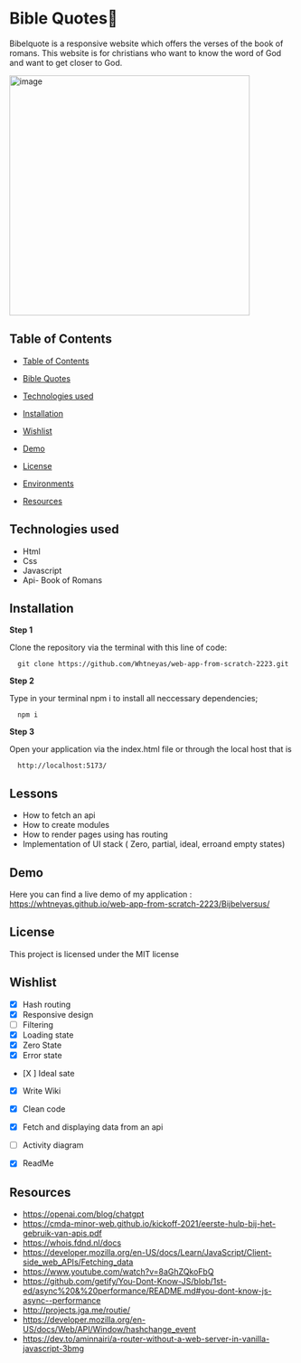 

# Bible Quotes:book:


Bibelquote is a responsive website which offers the verses of the book of romans. This website is for christians who want to know the word of God and want to get closer to God. 

<img width="425" alt="image" src="https://user-images.githubusercontent.com/90154152/222978899-e9420d42-9918-451e-a090-1720c1eaafd4.png">


## Table of Contents
   * [Table of Contents](#table-of-contents)
   * [Bible Quotes](#bible-quotes)
   * [Technologies used](#technologies-used)
   * [Installation](#installation)
  
   * [Wishlist](#wishlist)
   * [Demo](#demo)
   * [License](#license)
   * [Environments](#environments)
   * [Resources](#resources)

   



## Technologies used
- Html 
- Css
- Javascript 
- Api- Book of Romans

## Installation

**Step 1**

Clone the repository via the terminal with this line of code: 

      git clone https://github.com/Whtneyas/web-app-from-scratch-2223.git
      
      
      
**Step 2**

Type in your terminal npm i to install all neccessary dependencies; 

      npm i 

**Step 3**

Open your application via the index.html file or through the local host that is 

      http://localhost:5173/



   



## Lessons 
- How to fetch an api 
- How to create modules
- How to render pages using has routing 
- Implementation of UI stack ( Zero, partial, ideal, erroand empty states)



## Demo

Here you can find a live demo of my application : https://whtneyas.github.io/web-app-from-scratch-2223/Bijbelversus/



## License 

This project is licensed under the MIT license 



## Wishlist

- [X] Hash routing
- [X] Responsive design
- [ ] Filtering
- [X] Loading state
- [X] Zero State
- [X] Error state
- [X ] Ideal sate 
- [X] Write Wiki
- [X] Clean code
- [X] Fetch and displaying data from an api
- [ ] Activity diagram
- [X] ReadMe



## Resources

- https://openai.com/blog/chatgpt
- https://cmda-minor-web.github.io/kickoff-2021/eerste-hulp-bij-het-gebruik-van-apis.pdf
- https://whois.fdnd.nl/docs
- https://developer.mozilla.org/en-US/docs/Learn/JavaScript/Client-side_web_APIs/Fetching_data
- https://www.youtube.com/watch?v=8aGhZQkoFbQ
- https://github.com/getify/You-Dont-Know-JS/blob/1st-ed/async%20&%20performance/README.md#you-dont-know-js-async--performance
- http://projects.jga.me/routie/
- https://developer.mozilla.org/en-US/docs/Web/API/Window/hashchange_event
- https://dev.to/aminnairi/a-router-without-a-web-server-in-vanilla-javascript-3bmg


